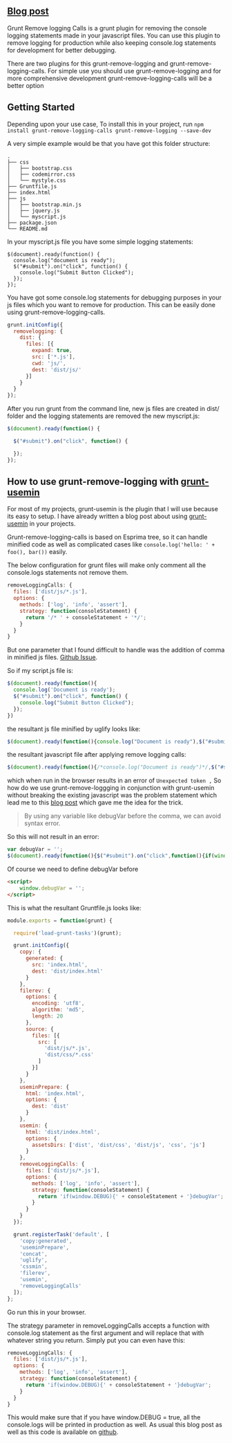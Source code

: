 ## [Blog post](http://grunt-tasks.com/grunt-remove-logging-calls/ "grunt remove logging calls")

Grunt Remove logging Calls is a grunt plugin for removing the console logging statements made in your javascript files.
You can use this plugin to remove logging for production while also keeping console.log statements for development
for better debugging.

There are two plugins for this grunt-remove-logging and grunt-remove-logging-calls.
For simple use you should use grunt-remove-logging and for more comprehensive development grunt-remove-logging-calls will be a better option

## Getting Started

Depending upon your use case, To install this in your project, run
`npm install grunt-remove-logging-calls grunt-remove-logging --save-dev`

A very simple example would be that you have got this folder structure:

```
.
├── css
│   ├── bootstrap.css
│   ├── codemirror.css
│   └── mystyle.css
├── Gruntfile.js
├── index.html
├── js
│   ├── bootstrap.min.js
│   ├── jquery.js
│   └── myscript.js
├── package.json
└── README.md
```

In your myscript.js file you have some simple logging statements:

```
$(document).ready(function() {
  console.log("document is ready");
  $("#submit").on("click", function() {
    console.log("Submit Button Clicked");
  });
});
```

You have got some console.log statements for debugging purposes in your js files which you want to remove for production. This can be easily done using grunt-remove-logging-calls.

```js
grunt.initConfig({
  removelogging: {
    dist: {
      files: [{
        expand: true,
        src: ['*.js'],
        cwd: 'js/',
        dest: 'dist/js/'
      }]
    }
  }
});
```

After you run grunt from the command line, new js files are created in dist/ folder and the logging statements are removed the new myscript.js:

```js
$(document).ready(function() {

  $("#submit").on("click", function() {

  });
});
```

## How to use grunt-remove-logging with [grunt-usemin](http://grunt-tasks.com/grunt-usemin/)

For most of my projects, grunt-usemin is the plugin that I will use because its easy to setup.
I have already written a blog post about using [grunt-usemin](http://grunt-tasks.com/grunt-usemin/) in your projects.

Grunt-remove-logging-calls is based on Esprima tree, so it can handle minified code as well as complicated cases like
`console.log('hello: ' + foo(), bar())` easily.

The below configuration for grunt files will make only comment all the console.logs statements not remove them.

```js
removeLoggingCalls: {
  files: ['dist/js/*.js'],
  options: {
    methods: ['log', 'info', 'assert'],
    strategy: function(consoleStatement) {
      return '/* ' + consoleStatement + '*/';
    }
  }
}
```
But one parameter that I found difficult to handle was the addition of comma in minified js files. [Github Issue](https://github.com/jdborowy/grunt-remove-logging-calls/issues/2).

So if my script.js file is:

```js
$(document).ready(function(){
  console.log('Document is ready');
  $("#submit").on("click", function() {
    console.log("Submit Button Clicked");
  });
})
```

the resultant js file minified by uglify looks like:

```js
$(document).ready(function(){console.log("Document is ready"),$("#submit").on("click",function(){console.log("Submit Button Clicked")})});
```

the resultant javascript file after applying remove logging calls:

```js
$(document).ready(function(){/*console.log("Document is ready")*/,$("#submit").on("click",function(){/*console.log("Submit Button Clicked")*/})});
```

which when run in the browser results in an error of `Unexpected token ,`
So how do we use grunt-remove-loggging in conjunction with grunt-usemin without breaking the existing javascript was the problem statement which lead me to this [blog post](http://blog.vjeux.com/2011/javascript/javascript-comma-trick.html) which gave me the idea for the trick.

> By using any variable like debugVar before the comma, we can avoid syntax error.

So this will not result in an error:
```js
var debugVar = '';
$(document).ready(function(){$("#submit").on("click",function(){if(window.DEBUG){console.log("Submit Button Clicked")}debugVar})});
```

Of course we need to define debugVar before
```html
<script>
    window.debugVar = '';
</script>
```

This is what the resultant Gruntfile.js looks like:

```js
module.exports = function(grunt) {

  require('load-grunt-tasks')(grunt);

  grunt.initConfig({
    copy: {
      generated: {
        src: 'index.html',
        dest: 'dist/index.html'
      }
    },
    filerev: {
      options: {
        encoding: 'utf8',
        algorithm: 'md5',
        length: 20
      },
      source: {
        files: [{
          src: [
            'dist/js/*.js',
            'dist/css/*.css'
          ]
        }]
      }
    },
    useminPrepare: {
      html: 'index.html',
      options: {
        dest: 'dist'
      }
    },
    usemin: {
      html: 'dist/index.html',
      options: {
        assetsDirs: ['dist', 'dist/css', 'dist/js', 'css', 'js']
      }
    },
    removeLoggingCalls: {
      files: ['dist/js/*.js'],
      options: {
        methods: ['log', 'info', 'assert'],
        strategy: function(consoleStatement) {
          return 'if(window.DEBUG){' + consoleStatement + '}debugVar';
        }
      }
    }
  });

  grunt.registerTask('default', [
    'copy:generated',
    'useminPrepare',
    'concat',
    'uglify',
    'cssmin',
    'filerev',
    'usemin',
    'removeLoggingCalls'
  ]);
};
```

Go run this in your browser.

The strategy parameter in removeLoggingCalls accepts a function with console.log statement as the first argument and will replace that with whatever string you return.
Simply put you can even have this:

```js
removeLoggingCalls: {
  files: ['dist/js/*.js'],
  options: {
    methods: ['log', 'info', 'assert'],
    strategy: function(consoleStatement) {
      return 'if(window.DEBUG){' + consoleStatement + '}debugVar';
    }
  }
}
```

This would make sure that if you have window.DEBUG = true, all the console.logs will be printed in production as well.
As usual this blog post as well as this code is available on [github](https://github.com/kanakiyajay/grunt-tasks/tree/master/15-grunt-remove-logging-calls).



